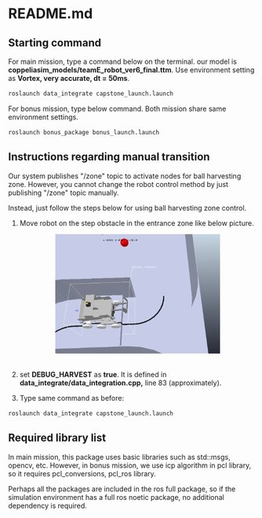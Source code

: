 # README.md

## Starting command

For main mission, type a command below on the terminal. our model is **coppeliasim_models/teamE_robot_ver6_final.ttm**. Use environment setting as **Vortex, very accurate, dt = 50ms**. 

```bash
roslaunch data_integrate capstone_launch.launch
```

For bonus mission, type below command. Both mission share same environment settings.

```bash
roslaunch bonus_package bonus_launch.launch
```

## Instructions regarding manual transition

Our system publishes "/zone" topic to activate nodes for ball harvesting zone. However, you cannot change the robot control method by just publishing "/zone" topic manually.

Instead, just follow the steps below for using ball harvesting zone control.

1. Move robot on the step obstacle in the entrance zone like below picture. 
    <p align="center"><img src="harvest_debug_img.png" width="70%" /><br><br></p>

2. set **DEBUG_HARVEST** as **true**. It is defined in **data_integrate/data_integration.cpp,** line 83 (approximately).
3. Type same command as before: 

```bash
roslaunch data_integrate capstone_launch.launch
```

## Required library list

In main mission, this package uses basic libraries such as std::msgs, opencv, etc. However, in bonus mission, we use icp algorithm in pcl library, so it requires pcl_conversions, pcl_ros library.

Perhaps all the packages are included in the ros full package, so if the simulation environment has a full ros noetic package, no additional dependency is required.
